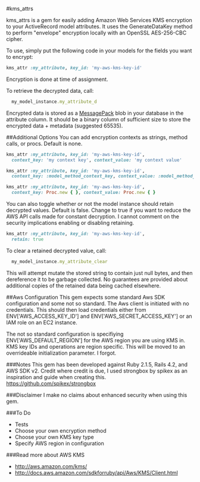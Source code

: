 #kms_attrs

kms_attrs is a gem for easily adding Amazon Web Services KMS encryption to your ActiveRecord model attributes. It uses the GenerateDataKey method to perform "envelope" encryption locally with an OpenSSL AES-256-CBC cipher.

To use, simply put the following code in your models for the fields you want to encrypt:
```ruby
kms_attr :my_attribute, key_id: 'my-aws-kms-key-id'
```
Encryption is done at time of assignment.

To retrieve the decrypted data, call:
```ruby
  my_model_instance.my_attribute_d
```

Encrypted data is stored as a [MessagePack](https://github.com/msgpack/msgpack-ruby) blob in your database in the attribute column. It should be a binary column of sufficient size to store the encrypted data + metadata (suggested 65535).

##Additional Options
You can add encryption contexts as strings, method calls, or procs. Default is none.
```ruby
kms_attr :my_attribute, key_id: 'my-aws-kms-key-id',
  context_key: 'my context key', context_value: 'my context value'

kms_attr :my_attribute, key_id: 'my-aws-kms-key-id',
  context_key: :model_method_context_key, context_value: :model_method_context_value

kms_attr :my_attribute, key_id: 'my-aws-kms-key-id',
  context_key: Proc.new { }, context_value: Proc.new { }
```

You can also toggle whether or not the model instance should retain decrypted values. Default is false. Change to true if you want to reduce the AWS API calls made for constant decryption. I cannot comment on the security implications enabling or disabling retaining.
```ruby
kms_attr :my_attribute, key_id: 'my-aws-kms-key-id',
  retain: true
```

To clear a retained decrypted value, call:
```ruby
  my_model_instance.my_attribute_clear
```

This will attempt mutate the stored string to contain just null bytes, and then dereference it to be garbage collected. No guarantees are provided about additional copies of the retained data being cached elsewhere.

##Aws Configuration
This gem expects some standard Aws SDK configuration and some not so standard. The Aws client is initiated with no credentials. This should then load credentials either from ENV['AWS_ACCESS_KEY_ID'] and ENV['AWS_SECRET_ACCESS_KEY'] or an IAM role on an EC2 instance.

The not so standard configuration is specifiying ENV['AWS_DEFAULT_REGION'] for the AWS region you are using KMS in. KMS key IDs and operations are region specific. This will be moved to an overrideable initialization parameter. I forgot.

###Notes
This gem has been developed against Ruby 2.1.5, Rails 4.2, and AWS SDK v2. Credit where credit is due, I used strongbox by spikex as an inspiration and guide when creating this. https://github.com/spikex/strongbox

###Disclaimer
I make no claims about enhanced security when using this gem.

###To Do
* Tests
* Choose your own encryption method
* Choose your own KMS key type
* Specify AWS region in configuration

###Read more about AWS KMS
* http://aws.amazon.com/kms/
* http://docs.aws.amazon.com/sdkforruby/api/Aws/KMS/Client.html
